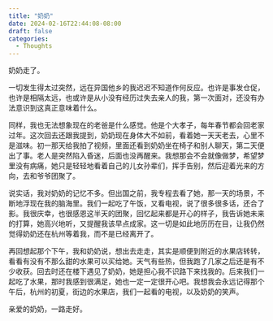 ```yaml
---
title: "奶奶"
date: 2024-02-16T22:44:08-08:00
draft: false
categories:
  - Thoughts
---
```


奶奶走了。

一切发生得太过突然，远在异国他乡的我迟迟不知道作何反应。也许是事发仓促，也许是相隔太远，也或许是从小没有经历过失去亲人的我，第一次面对，还没有办法意识到这真正意味着什么。

同样，我也无法想象现在的老爸是什么感觉。他是个大孝子，每年春节都会回老家过年。这次回去还跟我提到，奶奶现在身体大不如前，看着她一天天老去，心里不是滋味。初一那天给我拍了视频，里面还看到奶奶坐在椅子和别人聊天，第二天便出了事。老人是突然陷入昏迷，后面也没再醒来。我想那会不会就像做梦，希望梦里没有病痛，她只是轻轻地看着自己的儿女孙辈们，挥手告别，然后迎着光来的方向，去和爷爷团聚了。

说实话，我对奶奶的记忆不多。但出国之前，我专程去看了她，那一天的场景，不断地浮现在我的脑海里。我们一起吃了午饭，又看电视，说了很多很多话，还合了影。我很庆幸，也很感恩这半天的团聚，回忆起来都是开心的样子，我告诉她未来的打算，她高兴地听，又提醒我该早点成家。这一切是如此地历历在目，让我仍然觉得奶奶还在杭州等着我，而不是已经离开了。

再回想起那个下午，我和奶奶说，想出去走走，其实是顺便到附近的水果店转转，看看有没有不那么甜的水果可以买给她。天气有些热，但我跑了几家之后还是有不少收获。回去时还在楼下遇见了奶奶，她是担心我不识路下来找我的。后来我们一起吃了水果，那时我感到很满足，她也一定一定很开心吧。我想我会永远记得那个午后，杭州的初夏，街边的水果店，我们一起看的电视，以及奶奶的笑声。

亲爱的奶奶，一路走好。
